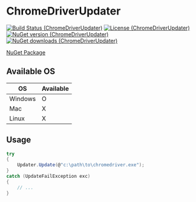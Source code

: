 # ChromeDriverUpdater

[![Build Status (ChromeDriverUpdater)](https://github.com/hyo-seong/chromedriverupdater/workflows/Test/badge.svg)](https://github.com/hyo-seong/chromedriverupdater/actions)
[![License (ChromeDriverUpdater)](https://img.shields.io/github/license/Hyo-Seong/chromedriverupdater?style=flat-square)](https://github.com/Hyo-Seong/ChromeDriverUpdater/blob/main/LICENSE.md)
[![NuGet version (ChromeDriverUpdater)](https://img.shields.io/nuget/v/ChromeDriverUpdater.svg?style=flat-square)](https://www.nuget.org/packages/ChromeDriverUpdater/)
[![NuGet downloads (ChromeDriverUpdater)](https://img.shields.io/nuget/dt/ChromeDriverUpdater.svg?style=flat-square)](https://www.nuget.org/packages/ChromeDriverUpdater/)

[NuGet Package](https://www.nuget.org/packages/ChromeDriverUpdater)

## Available OS
OS | Available
----|----
Windows | O
Mac|X
Linux|X

## Usage

```csharp
try
{
    Updater.Update(@"c:\path\to\chromedriver.exe");
}
catch (UpdateFailException exc)
{
    // ...
}
